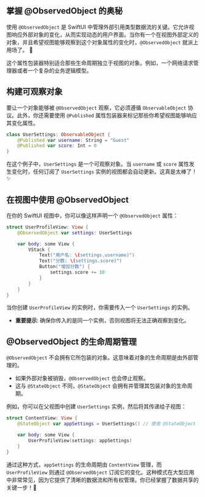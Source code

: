 ﻿## 掌握 @ObservedObject 的奥秘

使用 `@ObservedObject` 是 SwiftUI 中管理外部引用类型数据流的关键。它允许视图响应外部对象的变化，从而实现动态的用户界面。当你有一个在视图外部定义的对象，并且希望视图能够观察到这个对象属性的变化时，`@ObservedObject` 就派上用场了。 🚀

这个属性包装器特别适合那些生命周期独立于视图的对象。例如，一个网络请求管理器或者一个复杂的业务逻辑模型。

## 构建可观察对象

要让一个对象能够被 `@ObservedObject` 观察，它必须遵循 `ObservableObject` 协议。此外，你还需要使用 `@Published` 属性包装器来标记那些你希望视图能够响应其变化属性。

```swift
class UserSettings: ObservableObject {
    @Published var username: String = "Guest"
    @Published var score: Int = 0
}
```

在这个例子中，`UserSettings` 是一个可观察对象。当 `username` 或 `score` 属性发生变化时，任何订阅了 `UserSettings` 实例的视图都会自动更新。这真是太棒了！✨

## 在视图中使用 @ObservedObject

在你的 SwiftUI 视图中，你可以像这样声明一个 `@ObservedObject` 属性：

```swift
struct UserProfileView: View {
    @ObservedObject var settings: UserSettings

    var body: some View {
        VStack {
            Text("用户名: \(settings.username)")
            Text("分数: \(settings.score)")
            Button("增加分数") {
                settings.score += 10
            }
        }
    }
}
```

当你创建 `UserProfileView` 的实例时，你需要传入一个 `UserSettings` 的实例。

*   **重要提示**: 确保你传入的是同一个实例，否则视图将无法正确观察到变化。

## @ObservedObject 的生命周期管理

`@ObservedObject` 不会拥有它所包装的对象。这意味着对象的生命周期是由外部管理的。

*   如果外部对象被销毁，`@ObservedObject` 也会停止观察。
*   这与 `@StateObject` 不同，`@StateObject` 会拥有并管理其包装对象的生命周期。

例如，你可以在父视图中创建 `UserSettings` 实例，然后将其传递给子视图：

```swift
struct ContentView: View {
    @StateObject var appSettings = UserSettings() // 使用 @StateObject 拥有它

    var body: some View {
        UserProfileView(settings: appSettings)
    }
}
```

通过这种方式，`appSettings` 的生命周期由 `ContentView` 管理，而 `UserProfileView` 则通过 `@ObservedObject` 订阅它的变化。这种模式在大型应用中非常常见，因为它提供了清晰的数据流和所有权管理。你已经掌握了数据共享的关键一步！🎉


